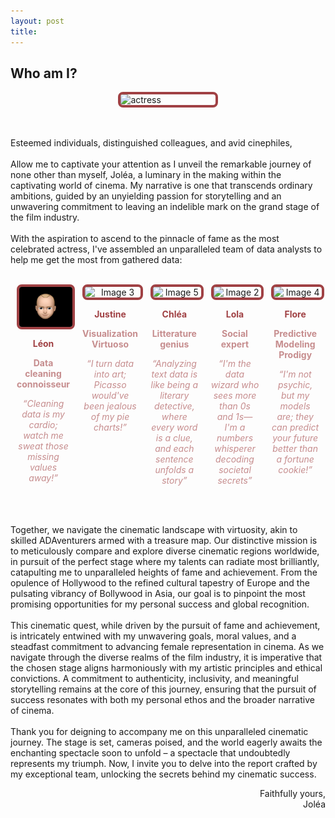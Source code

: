 ```yaml
---
layout: post
title:  
---
```


<div class="message">
  <h2>Who am I?</h2>

  <img src="images/actrice.gif" alt="actress" style="display: block; margin: 0 auto; border: 4px solid #a04144; border-radius: 8px; width: 30%">
  
  <br><br>
  Esteemed individuals, distinguished colleagues, and avid cinephiles,
  <br><br>
  Allow me to captivate your attention as I unveil the remarkable journey of none other than myself, Joléa, a luminary in the making within the captivating world of cinema. My narrative is one that transcends ordinary ambitions, guided by an unyielding passion for storytelling and an unwavering commitment to leaving an indelible mark on the grand stage of the film industry. 
  <br><br>
  With the aspiration to ascend to the pinnacle of fame as the most celebrated actress, I've assembled an unparalleled team of data analysts to help me get the most from gathered data: 
  <br><br>

  <div style="display: flex; justify-content: center;">
    <div style="text-align: center; margin: 0 10px; flex: 1;">
      <img src="images/leon.gif" alt="Image 1" style="display: block; margin: 0 auto; border: 4px solid #a04144; border-radius: 8px; width: 100%;">
      <p style="font-weight: bold; ; color: #a04144;">Léon</p>
      <p style="font-weight: bold; color: #c68d8e;font-size: 14px;">Data cleaning connoisseur</p>
      <p style="font-style: italic; color: #c68d8e;font-size: 14px;"> “Cleaning data is my cardio; watch me sweat those missing values away!” </p>
    </div>
    <div style="text-align: center; margin: 0 10px; flex: 1;">
      <img src="images/justine.gif" alt="Image 3" style="display: block; margin: 0 auto; border: 4px solid #a04144; border-radius: 8px; width: 100%;">
      <p style="font-weight: bold;; color: #a04144;">Justine</p>
      <p style="font-weight: bold; color: #c68d8e;font-size: 14px;">Visualization Virtuoso</p>
      <p style="font-style: italic;color: #c68d8e;font-size: 14px;">“I turn data into art; Picasso would've been jealous of my pie charts!”</p>
    </div>
    <div style="text-align: center; margin: 0 10px; flex: 1;">
      <img src="images/chlea.gif" alt="Image 5" style="display: block; margin: 0 auto; border: 4px solid #a04144; border-radius: 8px; width: 100%;">
      <p style="font-weight: bold;; color: #a04144;">Chléa</p>
      <p style="font-weight: bold; color: #c68d8e;font-size: 14px;">Litterature genius</p>
      <p style="font-style: italic;color: #c68d8e;font-size: 14px;">“Analyzing text data is like being a literary detective, where every word is a clue, and each sentence unfolds a story”</p>
    </div>
    <div style="text-align: center; margin: 0 10px; flex: 1;">
      <img src="images/lola.gif" alt="Image 2" style="display: block; margin: 0 auto; border: 4px solid #a04144; border-radius: 8px; width: 100%;">
      <p style="font-weight: bold;; color: #a04144;">Lola</p>
      <p style="font-weight: bold; color: #c68d8e;font-size: 14px;">Social expert</p>
      <p style="font-style: italic; color: #c68d8e;font-size: 14px;">“I'm the data wizard who sees more than 0s and 1s—I'm a numbers whisperer decoding societal secrets”</p>
    </div>
    <div style="text-align: center; margin: 0 10px; flex: 1;">
      <img src="images/flore.gif" alt="Image 4" style="display: block; margin: 0 auto; border: 4px solid #a04144; border-radius: 8px; width: 100%;">
      <p style="font-weight: bold;; color: #a04144;">Flore</p>
      <p style="font-weight: bold; color: #c68d8e;font-size: 14px;">Predictive Modeling Prodigy</p>
      <p style="font-style: italic;color: #c68d8e;font-size: 14px;">“I'm not psychic, but my models are; they can predict your future better than a fortune cookie!”</p>
    </div>
  </div>

  <br><br> 
  Together, we navigate the cinematic landscape with virtuosity, akin to skilled ADAventurers armed with a treasure map. Our distinctive mission is to meticulously compare and explore diverse cinematic regions worldwide, in pursuit of the perfect stage where my talents can radiate most brilliantly, catapulting me to unparalleled heights of fame and achievement. From the opulence of Hollywood to the refined cultural tapestry of Europe and the pulsating vibrancy of Bollywood in Asia, our goal is to pinpoint the most promising opportunities for my personal success and global recognition.
  <br><br>
  This cinematic  quest, while driven by the pursuit of fame and achievement, is intricately entwined with my unwavering goals, moral values, and a steadfast commitment to advancing female representation in cinema. As we navigate through the diverse realms of the film industry, it is imperative that the chosen stage aligns harmoniously with my artistic principles and ethical convictions. A commitment to authenticity, inclusivity, and meaningful storytelling remains at the core of this journey, ensuring that the pursuit of success resonates with both my personal ethos and the broader narrative of cinema. 
  <br><br>
  Thank you for deigning to accompany me on this unparalleled cinematic journey. The stage is set, cameras poised, and the world eagerly awaits the enchanting spectacle soon to unfold – a spectacle that undoubtedly represents my triumph. Now, I invite you to delve into the report crafted by my exceptional team, unlocking the secrets behind my cinematic success. 

<div style="text-align: right;">
  Faithfully yours, <br>
  Joléa
</div>
  
</div>

